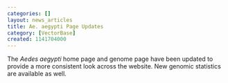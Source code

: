 ```yaml
---
categories: []
layout: news_articles
title: Ae. aegypti Page Updates
category: [VectorBase]
created: 1141704000
---
```

The <i>Aedes aegypti</i> home page and genome page have been updated to provide a more consistent look across the website. New genomic statistics are available as well.

